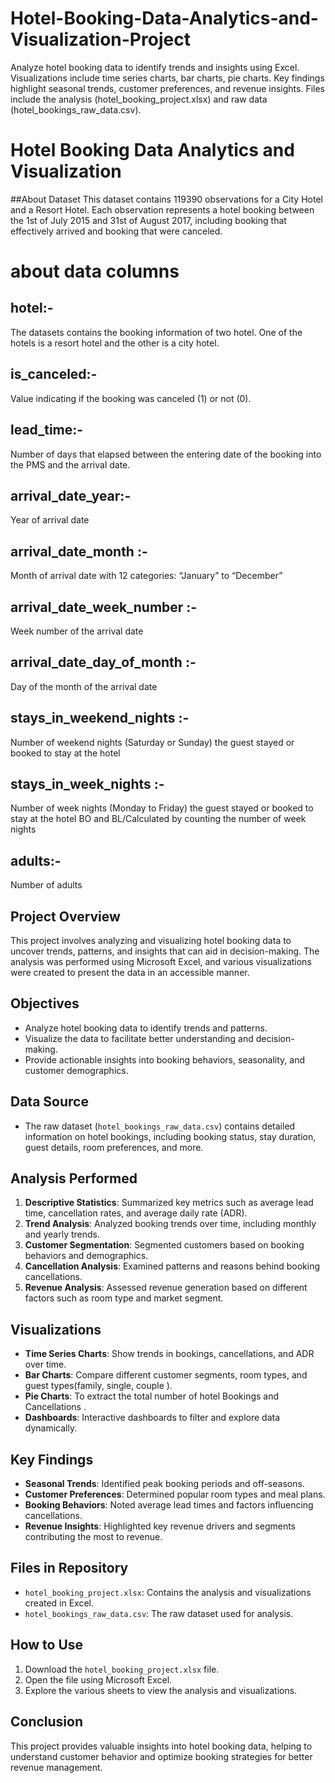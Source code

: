 # Hotel-Booking-Data-Analytics-and-Visualization-Project
Analyze hotel booking data to identify trends and insights using Excel. Visualizations include time series charts, bar charts, pie charts. Key findings highlight seasonal trends, customer preferences, and revenue insights. Files include the analysis (hotel_booking_project.xlsx) and raw data (hotel_bookings_raw_data.csv).

# Hotel Booking Data Analytics and Visualization

##About Dataset
This dataset contains 119390 observations for a City Hotel and a Resort Hotel. Each observation represents a hotel booking between the 1st of July 2015 and 31st of August 2017, including booking that effectively arrived and booking that were canceled.

# about data columns
## hotel:-
The datasets contains the booking information of two hotel. One of the hotels is a resort hotel and the other is a city hotel.

## is_canceled:-
Value indicating if the booking was canceled (1) or not (0).

## lead_time:-
Number of days that elapsed between the entering date of the booking into the PMS and the arrival date.

## arrival_date_year:-
Year of arrival date

## arrival_date_month :-
Month of arrival date with 12 categories: “January” to “December”

## arrival_date_week_number :-
Week number of the arrival date

## arrival_date_day_of_month :-
Day of the month of the arrival date

## stays_in_weekend_nights :-
Number of weekend nights (Saturday or Sunday) the guest stayed or booked to stay at the hotel

## stays_in_week_nights :-
Number of week nights (Monday to Friday) the guest stayed or booked to stay at the hotel BO and BL/Calculated by counting the number of week nights

## adults:-
Number of adults


## Project Overview
This project involves analyzing and visualizing hotel booking data to uncover trends, patterns, and insights that can aid in decision-making. The analysis was performed using Microsoft Excel, and various visualizations were created to present the data in an accessible manner.

## Objectives
- Analyze hotel booking data to identify trends and patterns.
- Visualize the data to facilitate better understanding and decision-making.
- Provide actionable insights into booking behaviors, seasonality, and customer demographics.

## Data Source
- The raw dataset (`hotel_bookings_raw_data.csv`) contains detailed information on hotel bookings, including booking status, stay duration, guest details, room preferences, and more.

## Analysis Performed
1. **Descriptive Statistics**: Summarized key metrics such as average lead time, cancellation rates, and average daily rate (ADR).
2. **Trend Analysis**: Analyzed booking trends over time, including monthly and yearly trends.
3. **Customer Segmentation**: Segmented customers based on booking behaviors and demographics.
4. **Cancellation Analysis**: Examined patterns and reasons behind booking cancellations.
5. **Revenue Analysis**: Assessed revenue generation based on different factors such as room type and market segment.

## Visualizations
- **Time Series Charts**: Show trends in bookings, cancellations, and ADR over time.
- **Bar Charts**: Compare different customer segments, room types, and guest types(family, single, couple ).
- **Pie Charts**: To extract the total number of hotel Bookings and Cancellations .
- **Dashboards**: Interactive dashboards to filter and explore data dynamically.

## Key Findings
- **Seasonal Trends**: Identified peak booking periods and off-seasons.
- **Customer Preferences**: Determined popular room types and meal plans.
- **Booking Behaviors**: Noted average lead times and factors influencing cancellations.
- **Revenue Insights**: Highlighted key revenue drivers and segments contributing the most to revenue.

## Files in Repository
- `hotel_booking_project.xlsx`: Contains the analysis and visualizations created in Excel.
- `hotel_bookings_raw_data.csv`: The raw dataset used for analysis.

## How to Use
1. Download the `hotel_booking_project.xlsx` file.
2. Open the file using Microsoft Excel.
3. Explore the various sheets to view the analysis and visualizations.

## Conclusion
This project provides valuable insights into hotel booking data, helping to understand customer behavior and optimize booking strategies for better revenue management.

